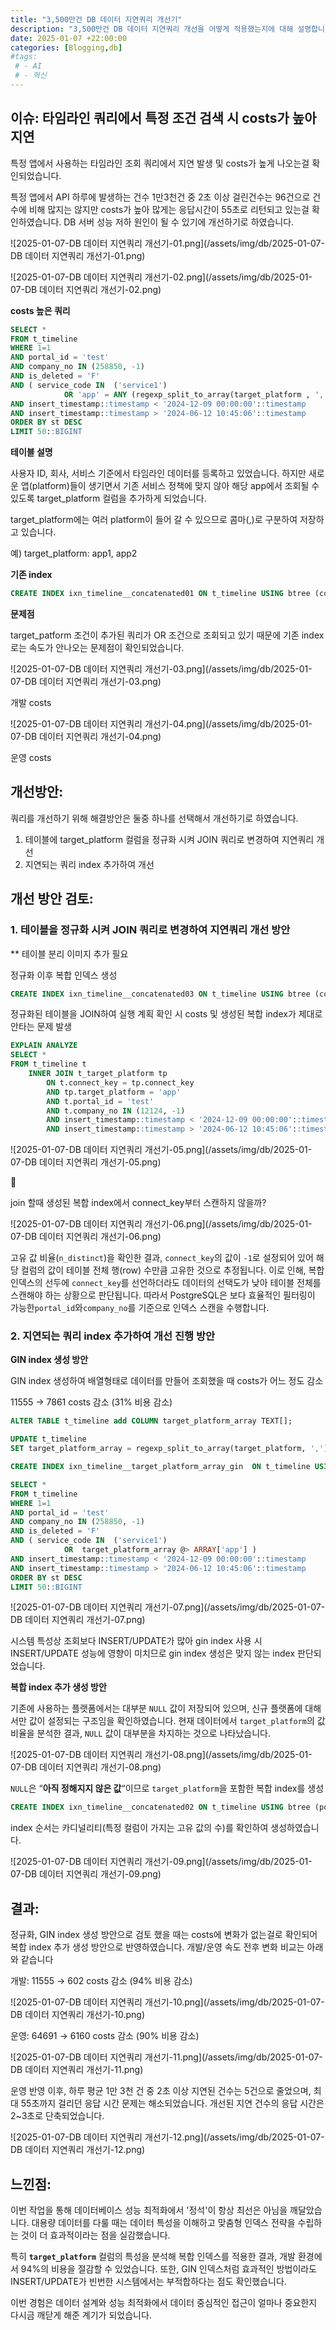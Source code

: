 ```yaml
---
title: "3,500만건 DB 데이터 지연쿼리 개선기"
description: "3,500만건 DB 데이터 지연쿼리 개선을 어떻게 적용했는지에 대해 설명합니다."
date: 2025-01-07 +22:00:00
categories: [Blogging,db]
#tags:
 # - AI
 # - 혁신
---
```


## 이슈: 타임라인 쿼리에서 특정 조건 검색 시 costs가 높아 지연

특정 앱에서 사용하는 타임라인 조회 쿼리에서 지연 발생 및 costs가 높게 나오는걸 확인되었습니다.

특정 앱에서 API 하루에 발생하는 건수 1만3천건 중 2초 이상 걸린건수는 96건으로 건수에 비해 많지는 않지만 costs가 높아 많게는 응답시간이 55초로 리턴되고 있는걸 확인하였습니다. DB 서버 성능 저하 원인이 될 수 있기에 개선하기로 하였습니다.

![2025-01-07-DB 데이터 지연쿼리 개선기-01.png](/assets/img/db/2025-01-07-DB 데이터 지연쿼리 개선기-01.png)

![2025-01-07-DB 데이터 지연쿼리 개선기-02.png](/assets/img/db/2025-01-07-DB 데이터 지연쿼리 개선기-02.png)

**costs 높은 쿼리**

```sql
SELECT *
FROM t_timeline
WHERE 1=1 	
AND portal_id = 'test'
AND company_no IN (258850, -1)
AND is_deleted = 'F'
AND ( service_code IN  ('service1')
			OR 'app' = ANY (regexp_split_to_array(target_platform , ',')))
AND insert_timestamp::timestamp < '2024-12-09 00:00:00'::timestamp
AND insert_timestamp::timestamp > '2024-06-12 10:45:06'::timestamp
ORDER BY st DESC
LIMIT 50::BIGINT
```

**테이블 설명**

사용자 ID, 회사, 서비스 기준에서 타임라인 데이터를 등록하고 있었습니다. 하지만 새로운 앱(platform)들이 생기면서 기존 서비스 정책에 맞지 않아 해당 app에서 조회될 수 있도록 target_platform 컬럼을 추가하게 되었습니다.

target_platform에는 여러 platform이 들어 갈 수 있으므로 콤마(,)로 구분하여 저장하고 있습니다. 

예) target_platform: app1, app2

**기존 index**

```sql
CREATE INDEX ixn_timeline__concatenated01 ON t_timeline USING btree (company_no, portal_id, service_code, insert_timestamp DESC)
```

**문제점**

target_patform 조건이 추가된 쿼리가 OR 조건으로 조회되고 있기 때문에 기존 index로는 속도가 안나오는 문제점이 확인되었습니다.

![2025-01-07-DB 데이터 지연쿼리 개선기-03.png](/assets/img/db/2025-01-07-DB 데이터 지연쿼리 개선기-03.png)

개발 costs

![2025-01-07-DB 데이터 지연쿼리 개선기-04.png](/assets/img/db/2025-01-07-DB 데이터 지연쿼리 개선기-04.png)

운영 costs

## 개선방안:

쿼리를 개선하기 위해 해결방안은 둘중 하나를 선택해서 개선하기로 하였습니다.

1. 테이블에 target_platform 컬럼을 정규화 시켜 JOIN 쿼리로 변경하여 지연쿼리 개선
2. 지연되는 쿼리 index 추가하여 개선

## 개선 방안 검토:

### **1. 테이블을 정규화 시켜 JOIN 쿼리로 변경하여 지연쿼리 개선 방안**

** 테이블 분리 이미지 추가 필요

정규화 이후 복합 인덱스 생성

```sql
CREATE INDEX ixn_timeline__concatenated03 ON t_timeline USING btree (connect_key, portal_id, company_no)
```

정규화된 테이블을 JOIN하여 실행 계획 확인 시 costs 및 생성된 복합 index가 제대로 안타는 문제 발생

```sql
EXPLAIN ANALYZE
SELECT *
FROM t_timeline t
	INNER JOIN t_target_platform tp
		ON t.connect_key = tp.connect_key
		AND tp.target_platform = 'app'
		AND t.portal_id = 'test'
		AND t.company_no IN (12124, -1)
		AND insert_timestamp::timestamp < '2024-12-09 00:00:00'::timestamp
		AND insert_timestamp::timestamp > '2024-06-12 10:45:06'::timestamp
```

![2025-01-07-DB 데이터 지연쿼리 개선기-05.png](/assets/img/db/2025-01-07-DB 데이터 지연쿼리 개선기-05.png)

<aside>
🤔

join 할때 생성된 복합 index에서 connect_key부터 스캔하지 않을까?

![2025-01-07-DB 데이터 지연쿼리 개선기-06.png](/assets/img/db/2025-01-07-DB 데이터 지연쿼리 개선기-06.png)

고유 값 비율(`n_distinct`)을 확인한 결과, `connect_key`의 값이 `-1`로 설정되어 있어 해당 컬럼의 값이 테이블 전체 행(row) 수만큼 고유한 것으로 추정됩니다. 이로 인해, 복합 인덱스의 선두에 `connect_key`를 선언하더라도 데이터의 선택도가 낮아 테이블 전체를 스캔해야 하는 상황으로 판단됩니다. 따라서 PostgreSQL은 보다 효율적인 필터링이 가능한`portal_id`와`company_no`를 기준으로 인덱스 스캔을 수행합니다.

</aside>

### **2. 지연되는 쿼리 index 추가하여 개선 진행 방안**

**GIN index 생성 방안**

GIN index 생성하여 배열형태로 데이터를 만들어 조회했을 때 costs가 어느 정도 감소

11555 → 7861 costs 감소 (31% 비용 감소)

```sql
ALTER TABLE t_timeline add COLUMN target_platform_array TEXT[];

UPDATE t_timeline 
SET target_platform_array = regexp_split_to_array(target_platform, ',');

CREATE INDEX ixn_timeline__target_platform_array_gin  ON t_timeline USING GIN (target_platform_array);

SELECT *
FROM t_timeline
WHERE 1=1 	
AND portal_id = 'test'
AND company_no IN (258850, -1)
AND is_deleted = 'F'
AND ( service_code IN  ('service1')
			OR  target_platform_array @> ARRAY['app'] )
AND insert_timestamp::timestamp < '2024-12-09 00:00:00'::timestamp
AND insert_timestamp::timestamp > '2024-06-12 10:45:06'::timestamp
ORDER BY st DESC
LIMIT 50::BIGINT
```

![2025-01-07-DB 데이터 지연쿼리 개선기-07.png](/assets/img/db/2025-01-07-DB 데이터 지연쿼리 개선기-07.png)

시스템 특성상 조회보다 INSERT/UPDATE가 많아 gin index 사용 시 INSERT/UPDATE 성능에 영향이 미치므로 gin index 생성은 맞지 않는 index 판단되었습니다.

**복합 index 추가 생성 방안**

기존에 사용하는 플랫폼에서는 대부분 `NULL` 값이 저장되어 있으며, 신규 플랫폼에 대해서만 값이 설정되는 구조임을 확인하였습니다. 현재 데이터에서 `target_platform`의 값 비율을 분석한 결과, `NULL` 값이 대부분을 차지하는 것으로 나타났습니다.

![2025-01-07-DB 데이터 지연쿼리 개선기-08.png](/assets/img/db/2025-01-07-DB 데이터 지연쿼리 개선기-08.png)

`NULL`은 “**아직 정해지지 않은 값**“이므로 `target_platform`을 포함한 복합 index를 생성

```sql
CREATE INDEX ixn_timeline__concatenated02 ON t_timeline USING btree (portal_id, company_no, service_code, target_service_code)
```

index 순서는 카디널리티(특정 컬럼이 가지는 고유 값의 수)를 확인하여 생성하였습니다.

![2025-01-07-DB 데이터 지연쿼리 개선기-09.png](/assets/img/db/2025-01-07-DB 데이터 지연쿼리 개선기-09.png)

## 결과:

정규화, GIN index 생성 방안으로 검토 했을 때는 costs에 변화가 없는걸로 확인되어 복합 index 추가 생성 방안으로 반영하였습니다. 개발/운영 속도 전후 변화 비교는 아래와 같습니다

개발: 11555 → 602 costs 감소 (94% 비용 감소)

![2025-01-07-DB 데이터 지연쿼리 개선기-10.png](/assets/img/db/2025-01-07-DB 데이터 지연쿼리 개선기-10.png)

운영: 64691 → 6160 costs 감소 (90% 비용 감소)

![2025-01-07-DB 데이터 지연쿼리 개선기-11.png](/assets/img/db/2025-01-07-DB 데이터 지연쿼리 개선기-11.png)

운영 반영 이후, 하루 평균 1만 3천 건 중 2초 이상 지연된 건수는 5건으로 줄었으며, 최대 55초까지 걸리던 응답 시간 문제는 해소되었습니다. 개선된 지연 건수의 응답 시간은 2~3초로 단축되었습니다.

![2025-01-07-DB 데이터 지연쿼리 개선기-12.png](/assets/img/db/2025-01-07-DB 데이터 지연쿼리 개선기-12.png)

## 느낀점:

이번 작업을 통해 데이터베이스 성능 최적화에서 '정석'이 항상 최선은 아님을 깨달았습니다. 대용량 데이터를 다룰 때는 데이터 특성을 이해하고 맞춤형 인덱스 전략을 수립하는 것이 더 효과적이라는 점을 실감했습니다.

특히 **`target_platform`** 컬럼의 특성을 분석해 복합 인덱스를 적용한 결과, 개발 환경에서 94%의 비용을 절감할 수 있었습니다. 또한, GIN 인덱스처럼 효과적인 방법이라도 INSERT/UPDATE가 빈번한 시스템에서는 부적합하다는 점도 확인했습니다.

이번 경험은 데이터 설계와 성능 최적화에서 데이터 중심적인 접근이 얼마나 중요한지 다시금 깨닫게 해준 계기가 되었습니다.
